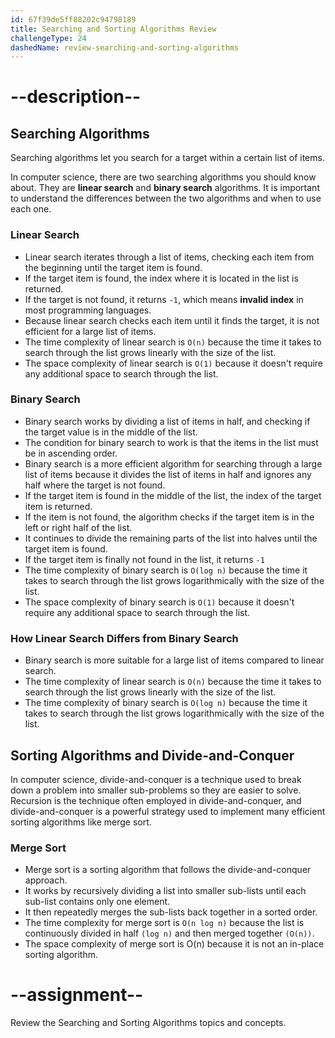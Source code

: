 ```yaml
---
id: 67f39de5ff88202c94798189
title: Searching and Sorting Algorithms Review
challengeType: 24
dashedName: review-searching-and-sorting-algorithms
---
```


# --description--

## Searching Algorithms

Searching algorithms let you search for a target within a certain list of items.

In computer science, there are two searching algorithms you should know about. They are **linear search** and **binary search** algorithms. It is important to understand the differences between the two algorithms and when to use each one.

### Linear Search

- Linear search iterates through a list of items, checking each item from the beginning until the target item is found.
- If the target item is found, the index where it is located in the list is returned.
- If the target is not found, it returns `-1`, which means **invalid index** in most programming languages.
- Because linear search checks each item until it finds the target, it is not efficient for a large list of items.
- The time complexity of linear search is  `O(n)` because the time it takes to search through the list grows linearly with the size of the list.
- The space complexity of linear search is `O(1)` because it doesn't require any additional space to search through the list.

### Binary Search

- Binary search works by dividing a list of items in half, and checking if the target value is in the middle of the list.
- The condition for binary search to work is that the items in the list must be in ascending order.
- Binary search is a more efficient algorithm for searching through a large list of items because it divides the list of items in half and ignores any half where the target is not found.
- If the target item is found in the middle of the list, the index of the target item is returned.
- If the item is not found, the algorithm checks if the target item is in the left or right half of the list.
- It continues to divide the remaining parts of the list into halves until the target item is found.
- If the target item is finally not found in the list, it returns `-1`
- The time complexity of binary search is `O(log n)` because the time it takes to search through the list grows logarithmically with the size of the list.
- The space complexity of binary search is `O(1)` because it doesn't require any additional space to search through the list.

### How Linear Search Differs from Binary Search 

- Binary search is more suitable for a large list of items compared to linear search.
- The time complexity of linear search is  `O(n)` because the time it takes to search through the list grows linearly with the size of the list.
- The time complexity of binary search is `O(log n)` because the time it takes to search through the list grows logarithmically with the size of the list.

## Sorting Algorithms and Divide-and-Conquer

In computer science, divide-and-conquer is a technique used to break down a problem into smaller sub-problems so they are easier to solve. Recursion is the technique often employed in divide-and-conquer, and divide-and-conquer is a powerful strategy used to implement many efficient sorting algorithms like merge sort.

### Merge Sort

- Merge sort is a sorting algorithm that follows the divide-and-conquer approach.
- It works by recursively dividing a list into smaller sub-lists until each sub-list contains only one element.
- It then repeatedly merges the sub-lists back together in a sorted order.
- The time complexity for merge sort is `O(n log n)` because the list is continuously divided in half `(log n)` and then merged together `(O(n))`.
- The space complexity of merge sort is O(n) because it is not an in-place sorting algorithm.

# --assignment--

Review the Searching and Sorting Algorithms topics and concepts.

